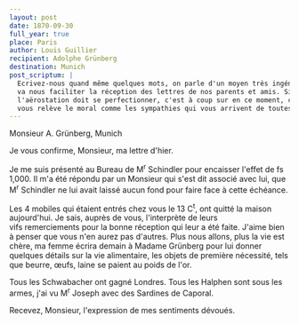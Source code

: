 ```yaml
---
layout: post
date: 1870-09-30
full_year: true
place: Paris
author: Louis Guillier
recipient: Adolphe Grünberg
destination: Munich
post_scriptum: |
  Ecrivez-nous quand même quelques mots, on parle d'un moyen très ingénieux qui
  va nous faciliter la réception des lettres de nos parents et amis. Si
  l'aërostation doit se perfectionner, c'est à coup sur en ce moment, car rien ne
  vous relève le moral comme les sympathies qui vous arrivent de toutes parts.
---
```


Monsieur A. Grünberg, Munich


Je vous confirme, Monsieur, ma lettre d'hier.

Je me suis présenté au Bureau de M<sup>r</sup> Schindler pour encaisser l'effet de fs
1,000. Il m'a été répondu par un Monsieur qui s'est dit associé avec lui, que
M<sup>r</sup> Schindler ne lui avait laissé aucun fond pour faire face à cette échéance.

Les 4 mobiles qui étaient entrés chez vous le 13 C<sup>t</sup>, ont quitté la maison
aujourd'hui. Je sais, auprès de vous, l'interprète de leurs vifs remerciements
pour la bonne réception qui leur a été faite. J'aime bien à penser que vous
n'en aurez pas d'autres. Plus nous allons, plus la vie est chère, ma femme
écrira demain à Madame Grünberg pour lui donner quelques détails sur la vie
alimentaire, les objets de première nécessité, tels que beurre, œufs, laine se
paient au poids de l'or.

Tous les Schwabacher ont gagné Londres. Tous les Halphen sont sous les armes,
j'ai vu M<sup>r</sup> Joseph avec des Sardines de Caporal.

Recevez, Monsieur, l'expression de mes sentiments dévoués.
